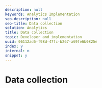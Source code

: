 ```yaml
---
description: null
keywords: Analytics Implementation
seo-description: null
seo-title: Data collection
solution: Analytics
title: Data collection
topic: Developer and implementation
uuid: 06112ad6-f98d-47fc-b267-a69fe6b0825e
index: y
internal: n
snippet: y
---
```


# Data collection

